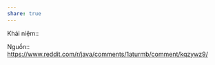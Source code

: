 ```yaml
---
share: true
---
```

Khái niệm:: 

Nguồn:: https://www.reddit.com/r/java/comments/1aturmb/comment/kqzywz9/